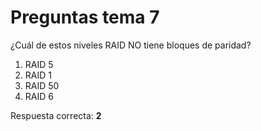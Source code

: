 # Preguntas tema 7

¿Cuál de estos niveles RAID NO tiene bloques de paridad?

1. RAID 5
2. RAID 1
3. RAID 50
4. RAID 6

Respuesta correcta: **2**
